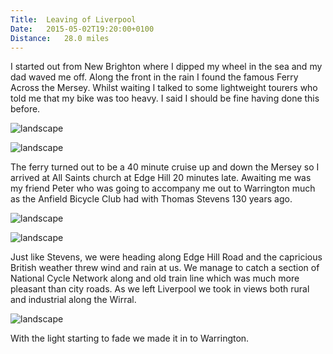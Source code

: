```yaml
---
Title:	Leaving of Liverpool
Date:	2015-05-02T19:20:00+0100
Distance:	28.0 miles
---
```


I started out from New Brighton where I dipped my wheel in the sea and my dad waved me off. Along the front in the rain I found the famous Ferry Across the Mersey. Whilst waiting I talked to some lightweight tourers who told me that my bike was too heavy. I said I should be fine having done this before.

![landscape](https://farm1.staticflickr.com/549/18829855613_e75b77b6bc_z_d.jpg "Touring cyclists at the ferry")

![landscape](https://farm1.staticflickr.com/347/19454772721_e3453ec799_z_d.jpg "Ferry. Across the Mersey.")

The ferry turned out to be a 40 minute cruise up and down the Mersey so I arrived at All Saints church at Edge Hill 20 minutes late. Awaiting me was my friend Peter who was going to accompany me out to Warrington much as the Anfield Bicycle Club had with Thomas Stevens 130 years ago.

![landscape](https://farm1.staticflickr.com/518/19444214432_c280bf59f0_z_d.jpg "At Edge Hill church")

![landscape](https://farm8.staticflickr.com/7732/17344758726_f8b9184f7b.jpg "Setting off with Peter")

Just like Stevens, we were heading along Edge Hill Road and the capricious British weather threw wind and rain at us. We manage to catch a section of National Cycle Network along and old train line which was much more pleasant than city roads. As we left Liverpool we  took in views both rural and industrial along the Wirral.

![landscape](https://farm8.staticflickr.com/7788/17183161950_0c66e082ef.jpg "Rural Wirral")

With the light starting to fade we made it in to Warrington.
